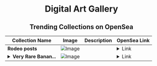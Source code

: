 <div align="center">

# Digital Art Gallery

## Trending Collections on OpenSea

| Collection Name                       | Image                                                                                     | Description                       | OpenSea Link                                                                                          |
|---------------------------------------|-------------------------------------------------------------------------------------------|-----------------------------------|--------------------------------------------------------------------------------------------------------|
| **Rodeo posts** | ![Image](https://i.seadn.io/s/raw/files/313460209344e5e64c1de6f156aa1708.png?w=500&auto=format?w=200&auto=format) |  | <details><summary>Link</summary>[Rodeo posts](https://opensea.io/collection/rodeo-posts-3626)</details> |
| **<details><summary>Very Rare Banan...</summary>Very Rare Bananas</details>** | ![Image](https://i.seadn.io/s/raw/files/f95ec612df13ffd6ea5ffa250e525171.jpg?w=500&auto=format?w=200&auto=format) |  | <details><summary>Link</summary>[Very Rare Bananas](https://opensea.io/collection/very-rare-bananas)</details> |

</div>